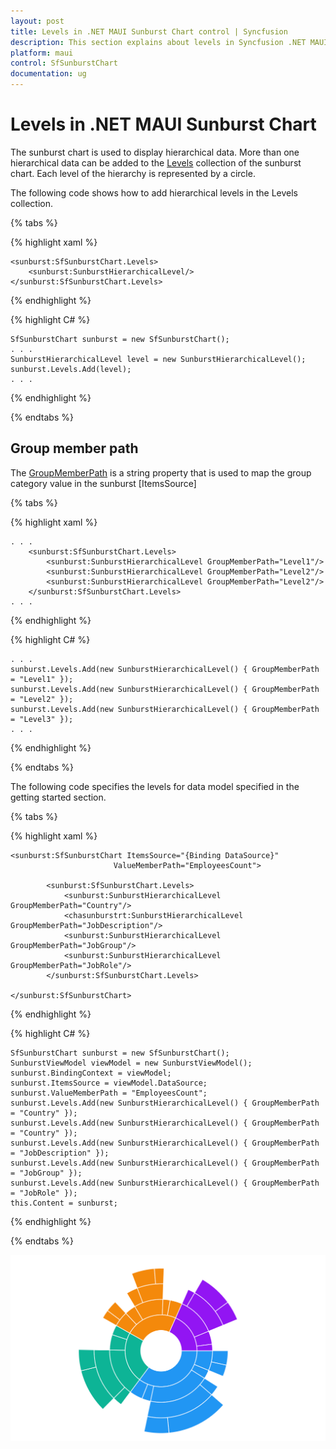 ```yaml
---
layout: post
title: Levels in .NET MAUI Sunburst Chart control | Syncfusion
description: This section explains about levels in Syncfusion .NET MAUI Sunburst Chart control
platform: maui
control: SfSunburstChart
documentation: ug
---
```


# Levels in .NET MAUI Sunburst Chart

The sunburst chart is used to display hierarchical data. More than one hierarchical data can be added to the [Levels]() collection of the sunburst chart. Each level of the hierarchy is represented by a circle.

The following code shows how to add hierarchical levels in the Levels collection.

{% tabs %} 

{% highlight xaml %}
 
    <sunburst:SfSunburstChart.Levels>
        <sunburst:SunburstHierarchicalLevel/>
    </sunburst:SfSunburstChart.Levels>

{% endhighlight %}

{% highlight C# %}

    SfSunburstChart sunburst = new SfSunburstChart();
    . . . 
    SunburstHierarchicalLevel level = new SunburstHierarchicalLevel();
    sunburst.Levels.Add(level);
    . . .

{% endhighlight %}

{% endtabs %}

## Group member path

The [GroupMemberPath]() is a string property that is used to map the group category value in the sunburst [ItemsSource]

{% tabs %} 

{% highlight xaml %}

    . . .
        <sunburst:SfSunburstChart.Levels>
            <sunburst:SunburstHierarchicalLevel GroupMemberPath="Level1"/>
            <sunburst:SunburstHierarchicalLevel GroupMemberPath="Level2"/>
            <sunburst:SunburstHierarchicalLevel GroupMemberPath="Level2"/>
        </sunburst:SfSunburstChart.Levels>
    . . .
 
{% endhighlight %}

{% highlight C# %}

    . . .
    sunburst.Levels.Add(new SunburstHierarchicalLevel() { GroupMemberPath = "Level1" });
    sunburst.Levels.Add(new SunburstHierarchicalLevel() { GroupMemberPath = "Level2" });
    sunburst.Levels.Add(new SunburstHierarchicalLevel() { GroupMemberPath = "Level3" });
    . . .

{% endhighlight %}

{% endtabs %}

The following code specifies the levels for data model specified in the getting started section.

{% tabs %} 

{% highlight xaml %}

    <sunburst:SfSunburstChart ItemsSource="{Binding DataSource}" 
                           ValueMemberPath="EmployeesCount">

            <sunburst:SfSunburstChart.Levels>
                <sunburst:SunburstHierarchicalLevel GroupMemberPath="Country"/>
                <chasunburstrt:SunburstHierarchicalLevel GroupMemberPath="JobDescription"/>
                <sunburst:SunburstHierarchicalLevel GroupMemberPath="JobGroup"/>
                <sunburst:SunburstHierarchicalLevel GroupMemberPath="JobRole"/>
            </sunburst:SfSunburstChart.Levels>

    </sunburst:SfSunburstChart>
 
{% endhighlight %}

{% highlight C# %}

    SfSunburstChart sunburst = new SfSunburstChart();
    SunburstViewModel viewModel = new SunburstViewModel();
    sunburst.BindingContext = viewModel;
    sunburst.ItemsSource = viewModel.DataSource;
    sunburst.ValueMemberPath = "EmployeesCount";
    sunburst.Levels.Add(new SunburstHierarchicalLevel() { GroupMemberPath = "Country" });
    sunburst.Levels.Add(new SunburstHierarchicalLevel() { GroupMemberPath = "Country" });
    sunburst.Levels.Add(new SunburstHierarchicalLevel() { GroupMemberPath = "JobDescription" });
    sunburst.Levels.Add(new SunburstHierarchicalLevel() { GroupMemberPath = "JobGroup" });
    sunburst.Levels.Add(new SunburstHierarchicalLevel() { GroupMemberPath = "JobRole" });
    this.Content = sunburst;

{% endhighlight %}

{% endtabs %}

![Levels in .NET MAUI Sunburst Chart](Levels_images/sunburst_chart_levels.png)